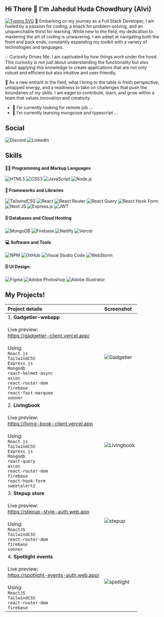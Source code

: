 ## Hi There  👋  I'm Jahedul Huda Chowdhury (Alvi) 
[![Typing SVG](https://readme-typing-svg.herokuapp.com?font=Fira+Code&weight=500&size=22&pause=5000&repeat=false&random=false&width=760&lines=An+inspired+Full+Stack+Developer+crafting+web+apps)](https://git.io/typing-svg)
🚀 Embarking on my journey as a Full Stack Developer, I am fueled by a passion for coding, a knack for problem-solving, and an unquenchable thirst for learning. While new to the field, my dedication to mastering the art of coding is unwavering. I am adept at navigating both the front and back ends, constantly expanding my toolkit with a variety of technologies and languages.

💡 Curiosity Drives Me. I am captivated by how things work under the hood. This curiosity is not just about understanding the functionality but also about applying this knowledge to create applications that are not only robust and efficient but also intuitive and user-friendly.

🌟 As a new entrant in the field, what I bring to the table is fresh perspective, untapped energy, and a readiness to take on challenges that push the boundaries of my skills. I am eager to contribute, learn, and grow within a team that values innovation and creativity.

- 🔭 I’m currently looking for remote job ...
- 🌱 I’m currently learning mongoose and typescript ...


## Social
![Discord](https://img.shields.io/badge/Discord-%235865F2.svg?style=for-the-badge&logo=discord&logoColor=white) 
![LinkedIn](https://img.shields.io/badge/linkedin-%230077B5.svg?style=for-the-badge&logo=linkedin&logoColor=white)

## Skills

#### **👨‍💻 Programming and Markup Languages**

![HTML5](https://img.shields.io/badge/HTML5-e34f26?style=flat-square&logo=html5&logoColor=white) 
![CSS3](https://img.shields.io/badge/CSS3-1572B6?style=flat-square&logo=css3&logoColor=white) 
![JavaScript](https://img.shields.io/badge/JavaScript-F7DF1E.svg?logo=javascript&logoColor=black) 
![Node.js](https://img.shields.io/badge/Node.js-339933?style=flat-square&logo=nodedotjs&logoColor=white)

#### **🧰 Frameworks and Libraries**

![TailwindCSS](https://img.shields.io/badge/tailwindcss-%2338B2AC.svg?style=flat-square&logo=tailwind-css&logoColor=white) 
![React](https://img.shields.io/badge/React-20232A?style=flat-square&logo=react&logoColor=61DAFB) 
![React Router](https://img.shields.io/badge/React_Router-CA4245?style=for-the-badge&logo=react-router&logoColor=white) 
![React Query](https://img.shields.io/badge/-React%20Query-FF4154?style=for-the-badge&logo=react%20query&logoColor=white) 
![React Hook Form](https://img.shields.io/badge/React%20Hook%20Form-%23EC5990.svg?style=for-the-badge&logo=reacthookform&logoColor=white) 
![Next JS](https://img.shields.io/badge/Next-black?style=for-the-badge&logo=next.js&logoColor=white) 
![Express.js](https://img.shields.io/badge/Express.js-000000?style=flat-square&logo=express&logoColor=white) 
![JWT](https://img.shields.io/badge/JWT-black?style=for-the-badge&logo=JSON%20web%20tokens)


#### **🗄️ Databases and Cloud Hosting**

![MongoDB](https://img.shields.io/badge/MongoDB-white?style=flat-square&logo=mongodb&logoColor=4EA94B) 
![Firebase](https://img.shields.io/badge/firebase-%23039BE5.svg?style=for-the-badge&logo=firebase) 
![Netlify](https://img.shields.io/badge/netlify-%23000000.svg?style=for-the-badge&logo=netlify&logoColor=#00C7B7) 
![Vercel](https://img.shields.io/badge/vercel-%23000000.svg?style=for-the-badge&logo=vercel&logoColor=white)


#### **💻 Software and Tools**

![NPM](https://img.shields.io/badge/NPM-%23CB3837.svg?style=for-the-badge&logo=npm&logoColor=white) 
![GitHub](https://img.shields.io/badge/github-%23121011.svg?style=for-the-badge&logo=github&logoColor=white) 
![Visual Studio Code](https://img.shields.io/badge/Visual%20Studio%20Code-0078d7.svg?style=for-the-badge&logo=visual-studio-code&logoColor=white) 
![WebStorm](https://img.shields.io/badge/webstorm-143?style=for-the-badge&logo=webstorm&logoColor=white&color=black)


#### **🗄️ UI Design:**

![Figma](https://img.shields.io/badge/Figma-f24e1e?style=flat-square&logo=figma&logoColor=white) 
![Adobe Photoshop](https://img.shields.io/badge/adobe%20photoshop-%2331A8FF.svg?style=for-the-badge&logo=adobe%20photoshop&logoColor=white) 
![Adobe Illustrator](https://img.shields.io/badge/adobe%20illustrator-%23FF9A00.svg?style=for-the-badge&logo=adobe%20illustrator&logoColor=white)

## My Projects!


| Project details | Screenshot |
| :------------- | :------------- |
| 1. __Gadgetier-webapp__ <br/><br/> Live preview: <br/> https://gadgetier-client.vercel.app/ <br/><br/> Using: <br/> `React.js` <br/> `TailwindCSS` <br/> `Express js` <br/> `Mongodb` <br/> `react-helmet-async` <br/> `axios` <br/> `react-router-dom` <br/> `firebase` <br/> `react-fast-marquee` <br/> `sonner` | ![Gadgetier](https://i.postimg.cc/fRRVptmK/gadgetier.jpg) |
| 2. __Livingbook__ <br/><br/> Live preview: <br/> https://living-book-client.vercel.app <br/><br/> Using: <br/> `React.js` <br/> `TailwindCSS` <br/> `Express js` <br/> `Mongodb` <br/> `react-query` <br/> `axios` <br/> `react-router-dom` <br/> `firebase` <br/> `react-hook-form` <br/> `sweetalert2` | ![Livingbook](https://i.postimg.cc/P5VCjXMk/living-book.jpg) |
| 3. __Stepup store__ <br/><br/> Live preview: <br/> https://stepup-style-auth.web.app <br/><br/> Using: <br/> `ReactJS` <br/> `TailwindCSS` <br/> `react-router-dom` <br/> `firebase` <br/> `sonner` | ![stepup](https://i.postimg.cc/nLsCVyd9/stepup-shop.jpg) |
| 4. __Spotlight events__ <br/><br/> Live preview: <br/> https://spotlight-events-auth.web.app/ <br/><br/> Using: <br/> `ReactJS` <br/> `TailwindCSS` <br/> `react-router-dom` <br/> `firebase` | ![spotlight](https://i.postimg.cc/GhQBXJ8t/spotlight-events.jpg) |

